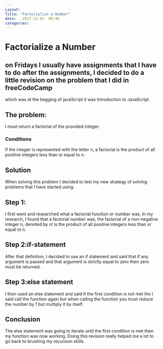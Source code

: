 ```yaml
---
Layout: 
Title: "Factorialize a Number"
date:   2017-12-01  09:40
categories: 
---
```

# Factorialize a Number
## on Fridays I usually have assignments that I have to do after the assignments, I decided to do a little revision on the problem that I did in freeCodeCamp
which was at the begging of javaScript it was Introduction to JavaScript.
## The problem:
I must return a factorial of the provided integer.
### Conditions
If the integer is represented with the letter n,
a factorial is the product of all positive integers less than or equal to n.

## Solution
When solving this problem I decided to test my new strategy of solving problems that I have started using.
## Step 1:
I first went and researched what a factorial function or number was, In my research, I found that a factorial number was, the factorial of a non-negative integer n, denoted by n! is the product of all positive integers less than or equal to n.
## Step 2:if-statement
After that definition, I decided to use an if statement and said that if any argument is passed and that argument is strictly equal to zero
then zero must be returned.
## Step 3:else statement
I then used an else statement and said if the first condition is not met the I said call the function again but when calling
the function you must reduce the number by 1 but multiply it by itself.

## Conclusion
The else statement was going to iterate until the first condition is met then my function was now working.
Doing this revision really helped me a lot to go back to brushing my recursion skills.
